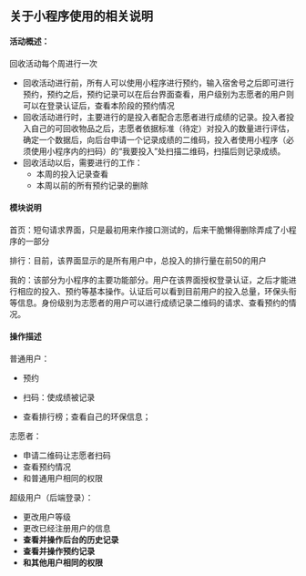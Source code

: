 

## 关于小程序使用的相关说明

#### 活动概述：

回收活动每个周进行一次

 * 回收活动进行前，所有人可以使用小程序进行预约，输入宿舍号之后即可进行预约，预约之后，预约记录可以在后台界面查看，用户级别为志愿者的用户则可以在登录认证后，查看本阶段的预约情况
 * 回收活动进行时，主要进行的是投入者配合志愿者进行成绩的记录。投入者投入自己的可回收物品之后，志愿者依据标准（待定）对投入的数量进行评估，确定一个数据后，向后台申请一个记录成绩的二维码，投入者使用小程序（必须使用小程序内的扫码）的“我要投入”处扫描二维码，扫描后则记录成绩。
 * 回收活动以后，需要进行的工作：
    * 本周的投入记录查看
    * 本周以前的所有预约记录的删除

#### 模块说明

首页：短句请求界面，只是最初用来作接口测试的，后来干脆懒得删除弄成了小程序的一部分

排行：目前，该界面显示的是所有用户中，总投入的排行量在前50的用户

我的：该部分为小程序的主要功能部分。用户在该界面授权登录认证，之后才能进行相应的投入、预约等基本操作。认证后可以看到目前用户的投入总量，环保头衔等信息。身份级别为志愿者的用户可以进行成绩记录二维码的请求、查看预约的情况。

#### 操作描述

普通用户：

 * 预约
 * 扫码：使成绩被记录

* 查看排行榜；查看自己的环保信息；

志愿者：

* 申请二维码让志愿者扫码
* 查看预约情况
* 和普通用户相同的权限

超级用户（后端登录）： 

* 更改用户等级
* 更改已经注册用户的信息
* **查看并操作后台的历史记录**
* **查看并操作预约记录**
* **和其他用户相同的权限**

